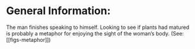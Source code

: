 # General Information:

The man finishes speaking to himself. Looking to see if plants had matured is probably a metaphor for enjoying the sight of the woman’s body. (See: [[figs-metaphor]])
